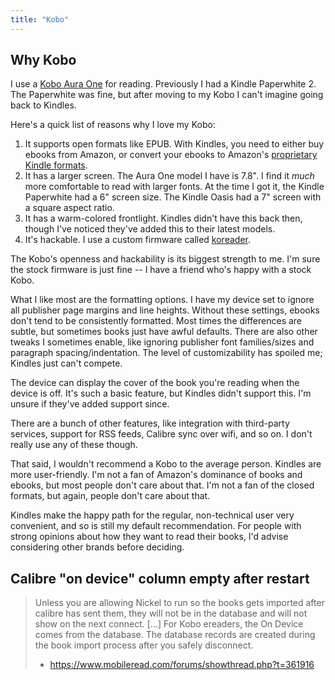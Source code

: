 ```yaml
---
title: "Kobo"
---
```


## Why Kobo

I use a [Kobo Aura One](https://us.kobobooks.com/products/kobo-aura-one) for
reading. Previously I had a Kindle Paperwhite 2. The Paperwhite was fine, but
after moving to my Kobo I can't imagine going back to Kindles.

Here's a quick list of reasons why I love my Kobo:

1. It supports open formats like EPUB. With Kindles, you need to either buy
   ebooks from Amazon, or convert your ebooks to Amazon's [proprietary Kindle
   formats](https://en.wikipedia.org/wiki/Kindle_File_Format).
2. It has a larger screen. The Aura One model I have is 7.8". I find it _much_
   more comfortable to read with larger fonts. At the time I got it, the Kindle
   Paperwhite had a 6" screen size. The Kindle Oasis had a 7" screen with a
   square aspect ratio.
3. It has a warm-colored frontlight. Kindles didn't have this back then, though
   I've noticed they've added this to their latest models.
4. It's hackable. I use a custom firmware called [koreader](https://github.com/koreader/koreader).

The Kobo's openness and hackability is its biggest strength to me. I'm sure the
stock firmware is just fine -- I have a friend who's happy with a stock Kobo.  

What I like most are the formatting options. I have my device set to ignore all
publisher page margins and line heights. Without these settings, ebooks don't
tend to be consistently formatted. Most times the differences are subtle, but
sometimes books just have awful defaults. There are also other tweaks I
sometimes enable, like ignoring publisher font families/sizes and paragraph
spacing/indentation. The level of customizability has spoiled me; Kindles just
can't compete.

The device can display the cover of the book you're reading when the device is
off. It's such a basic feature, but Kindles didn't support this. I'm unsure if
they've added support since.

There are a bunch of other features, like integration with third-party
services, support for RSS feeds, Calibre sync over wifi, and so on. I don't
really use any of these though.

That said, I wouldn't recommend a Kobo to the average person. Kindles are more
user-friendly. I'm not a fan of Amazon's dominance of books and ebooks, but
most people don't care about that. I'm not a fan of the closed formats, but
again, people don't care about that.

Kindles make the happy path for the regular, non-technical user very
convenient, and so is still my default recommendation. For people with strong
opinions about how they want to read their books, I'd advise considering other
brands before deciding.

## Calibre "on device" column empty after restart

> Unless you are allowing Nickel to run so the books gets imported after calibre has sent them, they will not be in the database and will not show on the next connect. [...] For Kobo ereaders, the On Device comes from the database. The database records are created during the book import process after you safely disconnect.
> - https://www.mobileread.com/forums/showthread.php?t=361916
